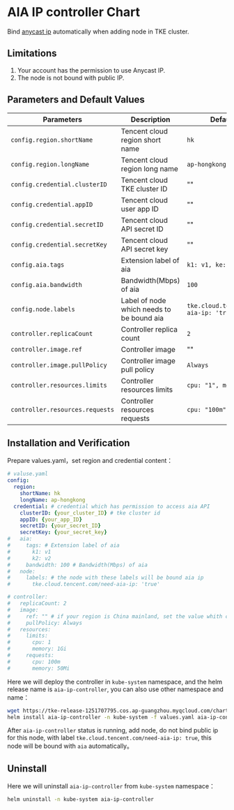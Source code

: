 # AIA IP controller Chart

Bind [anycast ip](https://config.tencent.com/product/aia) automatically when adding node in TKE cluster.
 
## Limitations

1. Your account has the permission to use Anycast IP.
2. The node is not bound with public IP.

## Parameters and Default Values

| Parameters                        | Description                                       | Default Values                            |
| --------------------------------- | ------------------------------------------------ | --------------------------------- |
| `config.region.shortName`          | Tencent cloud region short name                 | `hk`                              |
| `config.region.longName`           | Tencent cloud region long name                  | `ap-hongkong`                    |
| `config.credential.clusterID`      | Tencent cloud TKE cluster ID                    | ""                                |
| `config.credential.appID`          | Tencent cloud user app ID                      | ""                                |
| `config.credential.secretID`       | Tencent cloud API secret ID                    | ""                                |
| `config.credential.secretKey`      | Tencent cloud API secret key                   | ""                                |
| `config.aia.tags`                  | Extension label of aia                        | `k1: v1, ke: v2`                  |
| `config.aia.bandwidth`             | Bandwidth(Mbps) of aia                        | `100`                          |
| `config.node.labels`               | Label of node which needs to be bound aia     | `tke.cloud.tencent.com/need-aia-ip: 'true'`|
| `controller.replicaCount`          | Controller replica count                       | `2`                               |
| `controller.image.ref`             | Controller image                              | ""					|
| `controller.image.pullPolicy`      | Controller image pull policy                    | `Always`                    |
| `controller.resources.limits`      | Controller resources limits                      | `cpu: "1", memory: 1Gi`        |
| `controller.resources.requests`    | Controller resources requests 			| `cpu: "100m", memory: 50Mi`      |

## Installation and Verification

Prepare values.yaml，set region and credential content：

```yaml
# valuse.yaml
config:
  region:
    shortName: hk
    longName: ap-hongkong
  credential: # credential which has permission to access aia API
    clusterID: {your_cluster_ID} # tke cluster id
    appID: {your_app_ID}
    secretID: {your_secret_ID}
    secretKey: {your_secret_key}
#   aia:
#     tags: # Extension label of aia
#       k1: v1
#       k2: v2
#     bandwidth: 100 # Bandwidth(Mbps) of aia
#   node:
#     labels: # the node with these labels will be bound aia ip
#       tke.cloud.tencent.com/need-aia-ip: 'true'

# controller:
#   replicaCount: 2
#   image:
#     ref: "" # if your region is China mainland, set the value whith ccr.ccs.tencentyun.com/tkeimages/aia-ip-controller:v0.5.0, otherwise no need to modify it.
#     pullPolicy: Always
#   resources:
#     limits:
#       cpu: 1
#       memory: 1Gi
#     requests:
#       cpu: 100m
#       memory: 50Mi
```

Here we will deploy the controller in `kube-system` namespace, and the helm release name is `aia-ip-controller`, you can also use other namespace and name：

```sh
wget https://tke-release-1251707795.cos.ap-guangzhou.myqcloud.com/charts/aia-ip-controller-0.5.0.tgz
helm install aia-ip-controller -n kube-system -f values.yaml aia-ip-controller-0.5.0.tgz
```

After `aia-ip-controller` status is running, add node, do not bind public ip for this node, with label `tke.cloud.tencent.com/need-aia-ip: true`, this node will be bound with `aia` automatically。

## Uninstall

Here we will uninstall `aia-ip-controller` from `kube-system` namespace：

```sh
helm uninstall -n kube-system aia-ip-controller
```